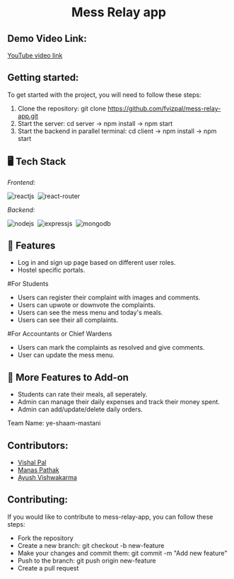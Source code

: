 <h1 align="center">Mess Relay app</h1>
<p align="center">
</p>

## Demo Video Link:
  <a href="https://github.com/fvizpal/mess-relay-app">YouTube video link</a>
  
## Getting started:
  To get started with the project, you will need to follow these steps:
  
  1. Clone the repository: git clone https://github.com/fvizpal/mess-relay-app.git
  2. Start the server: cd server -> npm install -> npm start
  3. Start the backend in parallel terminal: cd client -> npm install -> npm start
 

## 🖥️ Tech Stack
*Frontend:*

![reactjs](https://img.shields.io/badge/React-20232A?style=for-the-badge&logo=react&logoColor=61DAFB)&nbsp;
![react-router](https://img.shields.io/badge/React_Router-CA4245?style=for-the-badge&logo=react-router&logoColor=white)&nbsp;

*Backend:*

![nodejs](https://img.shields.io/badge/Node.js-43853D?style=for-the-badge&logo=node.js&logoColor=white)&nbsp;
![expressjs](https://img.shields.io/badge/Express.js-000000?style=for-the-badge&logo=express&logoColor=white)&nbsp;
![mongodb](https://img.shields.io/badge/MongoDB-4EA94B?style=for-the-badge&logo=mongodb&logoColor=white)&nbsp;



## 🚀 Features
- Log in and sign up page based on different user roles.
- Hostel specific portals.<br>

#For Students<br>
- Users can register their complaint with images and comments.
- Users can upwote or downvote  the complaints.
- Users can see the mess menu and today's meals.
- Users can see their all complaints.<br>

#For Accountants or Chief Wardens<br>
- Users can mark the complaints as resolved and give comments.
- User can update the mess menu.

## 🚀 More Features to Add-on
- Students can rate their meals, all seperately.
- Admin can manage their daily expenses and track their money spent.
- Admin can add/update/delete daily orders.

Team Name: ye-shaam-mastani

## Contributors: 

* [Vishal Pal](https://github.com/fvizpal) 
* [Manas Pathak](https://github.com/Manas-Pathak) 
* [Ayush Vishwakarma](https://github.com/Ayush76a) 

  
## Contributing: 
If you would like to contribute to mess-relay-app, you can follow these steps:

* Fork the repository
* Create a new branch: git checkout -b new-feature
* Make your changes and commit them: git commit -m "Add new feature"
* Push to the branch: git push origin new-feature
* Create a pull request

